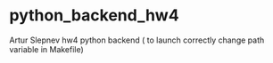 # python_backend_hw4
Artur Slepnev hw4 python backend ( to launch correctly change path variable in Makefile)
